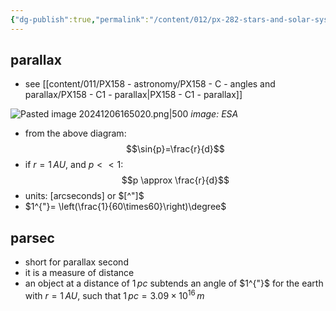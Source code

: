 ```yaml
---
{"dg-publish":true,"permalink":"/content/012/px-282-stars-and-solar-system/term-1-stars/a-introduction/px-282-a4-parallax-and-parsecs/","noteIcon":"1","created":"2024-11-25T10:50:32.000+00:00","updated":"2024-12-06T16:50:45.109+00:00"}
---
```


## parallax
- see [[content/011/PX158 - astronomy/PX158 - C - angles and parallax/PX158 - C1 - parallax\|PX158 - C1 - parallax]]

![Pasted image 20241206165020.png|500](/img/user/pics/Pasted%20image%2020241206165020.png)
*image: ESA*

- from the above diagram: 
$$\sin{p}=\frac{r}{d}$$
- if $r=1\,AU$, and $p<<1:$ 
$$p \approx \frac{r}{d}$$
- units: $[\text{arcseconds}]$ or $[^"]$
- $1^{"}= \left(\frac{1}{60\times60}\right)\degree$
## parsec
- short for parallax second
- it is a measure of distance
- an object at a distance of $1\,pc$ subtends an angle of $1^{"}$ for the earth with $r=1\,AU$, such that $1\,pc=3.09\times10^{16}\,m$
